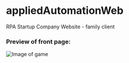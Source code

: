 # appliedAutomationWeb
RPA Startup Company Website - family client

### Preview of front page:
![Image of game](readmeImages/display.png)
